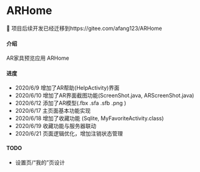 # ARHome
💬 项目后续开发已经迁移到https://gitee.com/afang123/ARHome
#### 介绍
AR家具预览应用 ARHome
#### 进度
* 2020/6/9 增加了AR帮助(HelpActivity)界面
* 2020/6/10 增加了AR界面截图功能(ScreenShot.java, ARScreenShot.java)
* 2020/6/12 添加了AR模型(.fbx .sfa .sfb .png )
* 2020/6/17 主页面基本功能实现
* 2020/6/18 增加了收藏功能 (Sqlite, MyFavoriteActivity.class)
* 2020/6/19 收藏功能与服务器联动
* 2020/6/21 页面逻辑优化，增加注销状态管理
#### TODO
* 设置页/“我的”页设计
